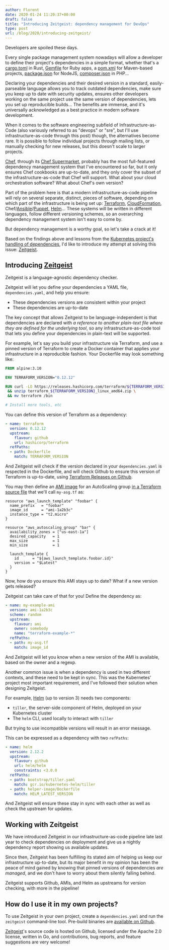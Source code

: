 ```yaml
---
author: Florent
date: 2020-01-24 11:20:37+00:00
draft: false
title: "Introducing Zeitgeist: dependency management for DevOps"
type: post
url: /blog/2020/introducing-zeitgeist/
---
```


Developers are spoiled these days.

Every single package management system nowadays will allow a developer to define their project's dependencies in a simple format, whether that's a [cargo.toml](https://doc.rust-lang.org/cargo/reference/manifest.html) in Rust, [Gemfile](https://bundler.io/gemfile.html) for Ruby apps, a [pom.xml](https://maven.apache.org/pom.html) for Maven-based projects, [package.json](https://docs.npmjs.com/files/package.json) for NodeJS, [composer.json](https://getcomposer.org/doc/01-basic-usage.md) in PHP...

Declaring your dependencies and their desired version in a standard, easily-parseable language allows you to track outdated dependencies, make sure you keep up to date with security updates, ensures other developers working on the same project use the same version of dependencies, lets you set up reproducible builds... The benefits are immense, and it's universally acknowledged as a best practice in modern software development.

When it comes to the software engineering subfield of Infrastructure-as-Code (also variously referred to as "devops" or "sre", but I'll use infrastructure-as-code through this post) though, the alternatives become rare. It is possible to follow individual projects through mailing lists, or manually checking for new releases, but this doesn't scale to larger projects.

[Chef](https://www.chef.io/), through its [Chef Supermarket](https://supermarket.chef.io/), probably has the most full-featured dependency management system that I've encountered so far, but it only ensures Chef cookbooks are up-to-date, and they only cover the subset of the infrastructure-as-code that Chef will support. What about your cloud orchestration software? What about Chef's own version?

Part of the problem here is that a modern infrastructure-as-code pipeline will rely on several separate, distinct, pieces of software, depending on which part of the infrastructure is being set up: [Terraform](https://www.terraform.io/), [CloudFormation](https://aws.amazon.com/cloudformation/), Chef/[Ansible](https://www.ansible.com/)/[Puppet](https://puppet.com/), [Helm](https://helm.sh/)... These systems will be written in different languages, follow different versioning schemes, so an overarching dependency management system isn't easy to come by.

But dependency management is a worthy goal, so let's take a crack at it!

Based on the findings above and lessons from the [Kubernetes project's handling of dependencies](https://groups.google.com/forum/?pli=1#!topic/kubernetes-dev/cTaYyb1a18I), I'd like to introduce my attempt at solving this issue: [Zeitgeist](https://github.com/Pluies/zeitgeist).

Introducing [Zeitgeist](https://github.com/Pluies/zeitgeist)
------------------------------------------------------------

Zeitgeist is a language-agnostic dependency checker.

Zeitgeist will let you define your dependencies a YAML file, `dependencies.yaml`, and help you ensure:

- These dependencies versions are consistent within your project
- These dependencies are up-to-date

The key concept that allows Zeitgeist to be language-independent is that dependencies are declared with _a reference to another plain-text file where they are defined for the underlying tool_, so any infrastructure-as-code tool that lets you define your dependencies in plain-text will be supported.

For example, let's say you build your infrastructure via Terraform, and use a pinned version of Terraform to create a Docker container that applies your infrastructure in a reproducible fashion. Your Dockerfile may look something like:

```Dockerfile
FROM alpine:3.10

ENV TERRAFORM_VERSION="0.12.12"

RUN curl -LO https://releases.hashicorp.com/terraform/${TERRAFORM_VERSION}/terraform_${TERRAFORM_VERSION}_linux_amd64.zip \
 && unzip terraform_${TERRAFORM_VERSION}_linux_amd64.zip \
 && mv terraform /bin

# Install more tools, etc
```

You can define this version of Terraform as a dependency:

```yaml
- name: terraform
  version: 0.12.12
  upstream:
    flavour: github
    url: hashicorp/terraform
  refPaths:
  - path: Dockerfile
    match: TERRAFORM_VERSION
```

And Zeitgeist will check if the version declared in your `dependencies.yaml` is respected in the Dockerfile, and will check Github to ensure this version of Terraform is up-to-date, using [Terraform Releases on Github](https://github.com/hashicorp/terraform/releases).

You may then define an [AMI image](https://docs.aws.amazon.com/AWSEC2/latest/UserGuide/AMIs.html) for an AutoScaling group [in a Terraform source file](https://www.terraform.io/docs/providers/aws/r/autoscaling_group.html#with-latest-version-of-launch-template) that we'll call `my-asg.tf` as:

```hcl
resource "aws_launch_template" "foobar" {
  name_prefix   = "foobar"
  image_id      = "ami-1a2b3c"
  instance_type = "t2.micro"
}

resource "aws_autoscaling_group" "bar" {
  availability_zones = ["us-east-1a"]
  desired_capacity   = 1
  max_size           = 1
  min_size           = 1

  launch_template {
    id      = "${aws_launch_template.foobar.id}"
    version = "$Latest"
  }
}
```

Now, how do you ensure this AMI stays up to date? What if a new version gets released?

Zeitgeist can take care of that for you! Define the dependency as:

```yaml
- name: my-example-ami
  version: ami-1a2b3c
  scheme: random
  upstream:
    flavour: ami
    owner: somebody
    name: "terraform-example-*"
  refPaths:
  - path: my-asg.tf
    match: image_id
```

And Zeitgeist will let you know when a new version of the AMI is available, based on the owner and a regexp.

Another common issue is when a dependency is used in two different contexts, and these need to be kept in sync. This was the Kubernetes' project most important requirement, and I've followed their solution when designing Zeitgeist.

For example, [Helm](https://helm.sh/) (up to version 3) needs two components:

- `tiller`, the server-side component of Helm, deployed on your Kubernetes cluster
- The `helm` CLI, used locally to interact with `tiller`

But trying to use incompatible versions will result in an error message.

This can be expressed as a dependency with two `refPaths`:

```yaml
- name: helm
  version: 2.12.2
  upstream:
    flavour: github
    url: helm/helm
    constraints: <3.0.0
  refPaths:
  - path: bootstrap/tiller.yaml
    match: gcr.io/kubernetes-helm/tiller
  - path: helper-image/Dockerfile
    match: HELM_LATEST_VERSION
```

And Zeitgeist will ensure these stay in sync with each other as well as check the upstream for updates.

Working with Zeitgeist
----------------------

We have introduced Zeitgeist in our infrastructure-as-code pipeline late last year to check dependencies on deployment and give us a nightly dependency report showing us available updates.

Since then, Zeitgeist has been fulfilling its stated aim of helping us keep our infrastructure up-to-date, but its major benefit in my opinion has been the peace of mind gained by knowing that pinned versions of dependencies _are managed_, and we don't have to worry about them silently falling behind.

Zeitgeist supports Github, AMIs, and Helm as upstreams for version checking, with more in the pipeline!

How do I use it in my own projects?
-----------------------------------

To use Zeitgeist in your own project, create a `dependencies.yaml` and run the `zeitgeist` command-line tool. Pre-build binaries are [available on Github](https://github.com/Pluies/zeitgeist/releases).

[Zeitgeist](https://github.com/Pluies/zeitgeist)'s source code is hosted on Github, licensed under the Apache 2.0 license, written in Go, and contributions, bug reports, and feature suggestions are very welcome!
